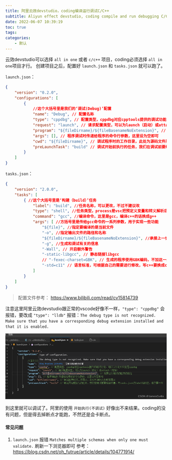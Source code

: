 ```yaml
---
title: 阿里云效devstudio，coding编译运行调试C/C++
subtitle: Aliyun effect devstudio, coding compile and run debugging C/C++
date: 2022-06-07 10:39:19
toc: true
tags: 
categories: 
    - 默认
---
```


云效devstudio可以选择 `all in one` 或者 `c/c++` 项目，coding必须选择 `all in one`项目才行。
创建项目之后，配置好 `launch.json` 和 `tasks.json` 就可以跑了。

`launch.json`：
```json
{
    "version": "0.2.0",
    "configurations": [
        {
            //这个大括号里是我们的‘调试(Debug)’配置
            "name": "Debug", // 配置名称
            "type": "cppdbg", // 配置类型，cppdbg对应cpptools提供的调试功能；可以认为此处只能是cppdbg
            "request": "launch", // 请求配置类型，可以为launch（启动）或attach（附加）
            "program": "${fileDirname}/${fileBasenameNoExtension}", // 将要进行调试的程序的路径
            "args": [], // 程序调试时传递给程序的命令行参数，这里设为空即可
            "cwd": "${fileDirname}", // 调试程序时的工作目录，此处为源码文件所在目录
            "preLaunchTask": "build" // 调试开始前执行的任务，我们在调试前要编译构建。与tasks.json的label相对应，名字要一样
        }
    ]
}
```
`tasks.json`：
```json
{
    "version": "2.0.0",
    "tasks": [
        { //这个大括号里是‘构建（build）’任务
            "label": "build", //任务名称，可以更改，不过不建议改
            "type": "shell", //任务类型，process是vsc把预定义变量和转义解析后直接全部传给command；shell相当于先打开shell再输入命令，所以args还会经过shell再解析一遍
            "command": "gcc", //编译命令，这里是gcc，编译c++的话换成g++
            "args": [ //方括号里是传给gcc命令的一系列参数，用于实现一些功能
                "${file}", //指定要编译的是当前文件
                "-o", //指定输出文件的路径和名称
                "${fileDirname}/${fileBasenameNoExtension}", //承接上一步的-o，让可执行文件输出到源码文件所在的文件夹下的bin文件夹内，并且让它的名字和源码文件相同
                "-g", //生成和调试有关的信息
                "-Wall", // 开启额外警告
                "-static-libgcc", // 静态链接libgcc
                // "-fexec-charset=GBK", // 生成的程序使用GBK编码，不加这一条会导致Win下输出中文乱码
                "-std=c11" // 语言标准，可根据自己的需要进行修改，写c++要换成c++的语言标准，比如c++11
            ]
        }
    ]
}
```
> 配置文件参考：
> https://www.bilibili.com/read/cv15814739

注意这里阿里云效devstudio跟正常的vscode好像不一样，`"type": "cppdbg"` 会报错，要改成 `"type": "lldb"`
报错：`The debug type is not recognized. Make sure that you have a corresponding debug extension installed and that it is enabled.`

![16936528309911693652830852.png](https://raw.githubusercontent.com/james-curtis/james-curtis.github.io/main/static/images/16936528309911693652830852.png)

到这里就可以调试了。阿里的使用 `开始执行(不调试)` 好像出不来结果。coding的没有问题，但是得去掉断点才能跑，不然还是会卡断点。

#### 常见问题
1. `launch.json` 报错 `Matches multiple schemas when only one must validate.`
刷新一下浏览器即可
参考：https://blog.csdn.net/oh_futrue/article/details/104771914/
